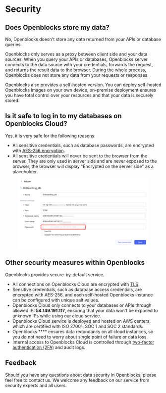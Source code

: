# Security

## Does Openblocks store my data?

No, Openblocks doesn't store any data returned from your APIs or database queries.

Openblocks only serves as a proxy between client side and your data sources. When you query your APIs or databases, Openblocks server connects to the data source with your credentials, forwards the request, and returns the result data to the browser. During the whole process, Openblocks does not store any data from your requests or responses.

Openblocks also provides a self-hosted version. You can deploy self-hosted Openblocks images on your own device, on-premise deployment ensures you have total control over your resources and that your data is securely stored.

## Is it safe to log in to my databases on Openblocks Cloud?

Yes, it is very safe for the following reasons:

* All sensitive credentials, such as database passwords, are encrypted with [AES-256 encryption](https://en.wikipedia.org/wiki/Advanced\_Encryption\_Standard).
* All sensitive credentials will never be sent to the browser from the server. They are only used in server side and are never exposed to the browser, the browser will display "Encrypted on the server side" as a placeholder.

<figure><img src=".gitbook/assets/image (4).png" alt=""><figcaption></figcaption></figure>

## Other security measures within Openblocks

Openblocks provides secure-by-default service.

* All connections on Openblocks Cloud are encrypted with [TLS](https://en.wikipedia.org/wiki/Public\_key\_certificate).
* Sensitive credentials, such as database access credentials, are encrypted with AES-256, and each self-hosted Openblocks instance can be configured with unique salt values.
* Openblocks Cloud only connects to your databases or APIs through allowed IP: **54.149.191.117**, ensuring that your data won't be exposed to unknown IPs while using our cloud service.
* Openblocks Cloud service is deployed and hosted on AWS centers, which are certified with ISO 27001, SOC 1 and SOC 2 standards.
* Openblocks **** ensures data redundancy on all cloud instances, so you do not need to worry about single point of failure or data loss.
* Internal access to Openblocks Cloud is controlled through [two-factor authentication (2FA)](https://en.wikipedia.org/wiki/Help:Two-factor\_authentication) and audit logs.

## Feedback

Should you have any questions about data security in Openblocks, please feel free to contact us. We welcome any feedback on our service from security experts and all users.

